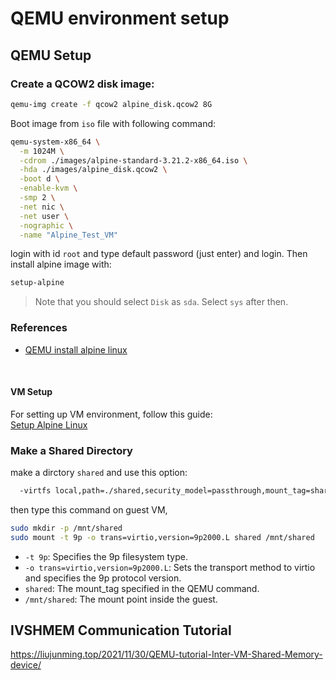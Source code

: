 # QEMU environment setup

## QEMU Setup

### Create a QCOW2 disk image:
```sh
qemu-img create -f qcow2 alpine_disk.qcow2 8G
```

Boot image from `iso` file with following command:

```sh
qemu-system-x86_64 \
  -m 1024M \
  -cdrom ./images/alpine-standard-3.21.2-x86_64.iso \
  -hda ./images/alpine_disk.qcow2 \
  -boot d \
  -enable-kvm \
  -smp 2 \
  -net nic \
  -net user \
  -nographic \
  -name "Alpine_Test_VM"
```

login with id `root` and type default password (just enter) and login. Then install alpine image with:

```sh
setup-alpine
```

> Note that you should select `Disk` as `sda`. Select `sys` after then.

### References
- [QEMU install alpine linux](https://daehee87.tistory.com/182)

<br/>

#### VM Setup

For setting up VM environment, follow this guide:
<br/>
[Setup Alpine Linux](./docs/setup_alpine.md)



### Make a Shared Directory

make a dirctory `shared` and use this option:

```sh
  -virtfs local,path=./shared,security_model=passthrough,mount_tag=shared \
```

then type this command on guest VM,

```sh
sudo mkdir -p /mnt/shared
sudo mount -t 9p -o trans=virtio,version=9p2000.L shared /mnt/shared
```

- `-t 9p`: Specifies the 9p filesystem type.
- `-o trans=virtio,version=9p2000.L`: Sets the transport method to virtio and specifies the 9p protocol version.
- `shared`: The mount_tag specified in the QEMU command.
- `/mnt/shared`: The mount point inside the guest.



## IVSHMEM Communication Tutorial

https://liujunming.top/2021/11/30/QEMU-tutorial-Inter-VM-Shared-Memory-device/





